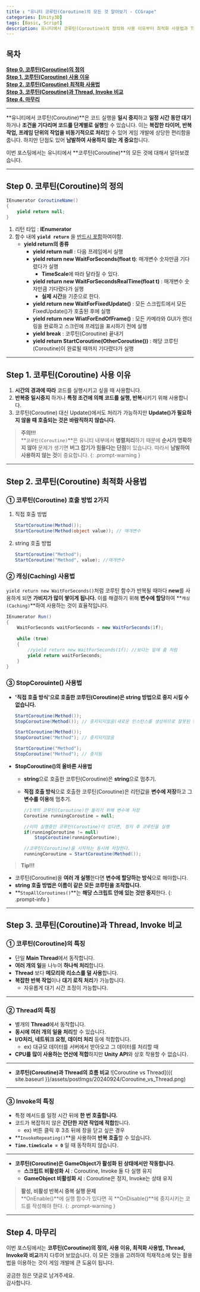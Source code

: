 ```yaml
---
title : "유니티 코루틴(Coroutine)의 모든 것 알아보기 - CCGrape"
categories: [Unity3D]
tags: [Basic, Script]
description: 유니티에서 코루틴(Coroutine)의 정의와 사용 이유부터 최적화 사용법과 Thread, Invoke와의 차이까지 모두 알아봅니다.
---
```


## 목차
**[Step 0. 코루틴(Coroutine)의 정의](#step-0-코루틴coroutine의-정의)<br/>**
**[Step 1. 코루틴(Coroutine) 사용 이유](#step-1-코루틴coroutine-사용-이유)<br/>**
**[Step 2. 코루틴(Coroutine) 최적화 사용법](#step-2-코루틴coroutine-최적화-사용법)<br/>**
**[Step 3. 코루틴(Coroutine)과 Thread, Invoke 비교](#step-3-코루틴coroutine과-thread-invoke-비교)<br/>**
**[Step 4. 마무리](#step-4-마무리)<br/>**

---
**유니티에서 코루틴(Coroutine)**은 코드 실행을 **일시 중지**하고 **일정 시간 동안 대기**하거나 **조건을 기다리며 코드를 단계별로 실행**할 수 있습니다. 
이는 **복잡한 타이머, 반복 작업, 프레임 단위의 작업을 비동기적으로 처리**할 수 있어 게임 개발에 상당한 편리함을 줍니다. 
하지만 단점도 있어 **남발하여 사용하지 않는 게 중요**합니다. 

이번 포스팅에서는 유니티에서 **코루틴(Coroutine)**의 모든 것에 대해서 알아보겠습니다.

---
## **Step 0. 코루틴(Coroutine)의 정의**

```cs
IEnumerator CoroutineName()
{ 
    yield return null; 
}
```

1. 리턴 타입 : **IEnumerator**
2. 함수 내에 **`yield return`** 을 <u>반드시 포함</u>하여야함.
    - **yield return의 종류**
        - **yield return null** : 다음 프레임에서 실행
        - **yield return new WaitForSeconds(float t)**: 매개변수 숫자만큼 기다렸다가 실행
            - **TimeScale**에 따라 달라질 수 있다.
        - **yield return new WaitForSecondsRealTime(float t)** : 매개변수 숫자만큼 기다렸다가 실행
            - **실제 시간**을 기준으로 한다.
        - **yield return new WaitForFixedUpdate()** : 모든 스크립트에서 모든 FixedUpdate()가 호출된 후에 실행
        - **yield return new WiatForEndOfFrame()** : 모든 카메라와 GUI가 렌더링을 완료하고 스크린에 프레임을 표시하기 전에 실행
        - **yield break** : 코루틴(Coroutine) 끝내기
        - **yield return StartCoroutine(OtherCoroutine())** : 해당 코루틴(Coroutine)이 완료될 때까지 기다렸다가 실행

---
## **Step 1. 코루틴(Coroutine) 사용 이유**

1. **시간의 경과에 따라** 코드를 실행시키고 싶을 때 사용합니다.
2. **반복중 일시중지** 하거나 **특정 조건에 의해 코드를 실행, 반복**시키기 위해 사용합니다.
3. 코루틴(Coroutine) 대신 Update()에서도 처리가 가능하지만 **Update()가 필요하지 않을 때 호출되는 것은 바람직하지 않습니다.**

> **주의!!!**      
**`코루틴(Coroutine)`**은 유니티 내부에서 **병렬처리**하기 때문에 **순서가 명확하지 않아** 문제가 생기면 **버그 잡기가 힘들다는 단점**이 있습니다.
따라서 **남발하여 사용하지 않는 것**이 중요합니다.
{: .prompt-warning }

---
## **Step 2. 코루틴(Coroutine) 최적화 사용법**

### ① **코루틴(Coroutine) 호출 방법 2가지**
1. 직접 호출 방법
    ```cs
    StartCoroutine(Method());
    StartCoroutine(Method(object value)); // 매개변수
    ```
2. string 호출 방법
    ```cs
    StartCoroutine("Method");
    StartCoroutine("Method", value); //매개변수
    ```

### ② **캐싱(Caching) 사용법**
`yield return new WaitForSeconds()`처럼 코루틴 함수가 반복될 때마다 **new**를 사용하게 되면 **가비지가 많이 쌓이게 됩니다.**
이를 해결하기 위해 **변수에 할당**하여 **`캐싱(Caching)`**하여 사용하는 것이 효율적입니다.

```cs
IEnumerator Run()
{
    WaitForSeconds waitForSeconds = new WaitForSeconds(1f);
 
    while (true)
    {
        //yield return new WaitForSeconds(1f); //보다는 밑에 줄 처럼
        yield return waitForSeconds;
    }
}
```

### ③ **StopCorouinte() 사용법**

- **'직접 호출 방식'으로 호출한 코루틴(Coroutine)은 string 방법으로 중지 시킬 수 없습니다.**

    ```cs
    StartCoroutine(Method());
    StopCoroutine(Method()); // 중지되지않음(새로운 인스턴스를 생성하므로 잘못된 방법) 

    StartCoroutine(Method());
    StopCoroutine("Method"); // 중지되지않음

    StartCoroutine("Method");
    StopCoroutine("Method"); // 중지됨
    ```

- **StopCoroutine()의 올바른 사용법**
    - **string**으로 호출한 코루틴(Coroutine)은 **string**으로 멈추기.
    - **직접 호출 방식**으로 호출한 코루틴(Coroutine)은 리턴값을 **변수에 저장**하고 그 **변수를 이용**해 멈추기.       

        ```cs
        //1개의 코루틴(Coroutine)만 돌리기 위해 변수에 저장
        Coroutine runningCoroutine = null;

        //이미 실행중인 코루틴(Coroutine)이 있다면, 정지 후 코루틴을 실행
        if(runningCoroutine != null)
            StopCoroutine(runningCoroutine);

        //코루틴(Coroutine)을 시작하는 동시에 저장한다.
        runningCoroutine = StartCoroutine(Method());
        ```     

> **Tip!!!**    
- 코루틴(Coroutine)을 **여러 개 실행**한다면 **변수에 할당하는 방식**으로 해야합니다.
- **string 호출 방법은 이름이 같은 모든 코루틴을 조작합니다.**
- **`StopAllCoroutines()`**는 **해당 스크립트 안에 있는 것만 중지**한다. 
{: .prompt-info }

---
## **Step 3. 코루틴(Coroutine)과 Thread, Invoke 비교**

### ① **코루틴(Coroutine)의 특징**
- 단일 **Main Thread**에서 동작합니다.
- **여러 개의 일**을 나누어 **하나씩 처리**합니다.
- **Thread** 보다 **메모리와 리소스를 덜 사용**합니다.
- **복잡한 반복 작업**이나 **대기 로직 처리**가 가능합니다.
    - 자유롭게 대기 시간 조정이 가능합니다.

---

### ② **Thread의 특징**
- 별개의 **Thread**에서 동작합니다.
- **동시에 여러 개의 일을 처리**할 수 있습니다.
- **I/O처리, 네트워크 요청, 데이터 처리** 등에 적합합니다.
    - ex) 대규모 데이터를 서버에서 받아오고 그 데이터를 처리할 때
- **CPU를 많이 사용하는 연산에 적합**하지만 **Unity API**와 상호 작용할 수 없습니다.

---

- **코루틴(Coroutine)과 Thread의 흐름 비교**
    ![Coroutine vs Thread]({{ site.baseurl }}/assets/postImgs/20240924/Coroutine_vs_Thread.png)

---

### ③ **Invoke의 특징**
- 특정 메서드를 일정 시간 뒤에 **한 번 호출합니다.**
- 코드가 복잡하지 않은 **간단한 지연 작업에 적합**합니다.
    - ex) 버튼 클릭 후 3초 뒤에 창을 닫고 싶은 경우
- **`InvokeRepeating()`**을 사용하여 **반복 호출**할 수 있습니다.
- **`Time.timeScale = 0`** 일 때 동작하지 않습니다.

---

- **코루틴(Coroutine)은 GameObject가 활성화 된 상태에서만 작동합니다.**
    - **스크립트 비활성화 시** : Coroutine, Invoke 둘 다 실행 유지
    - **GameObject 비활성화 시** : Coroutine은 정지, Invoke는 상태 유지

> **활성, 비활성 반복시 중복 실행 문제**    
**OnEnable()**에 실행 함수가 있다면 꼭 **OnDisable()**에 중지시키는 코드를 작성해야 한다. 
{: .prompt-warning }

---
## Step 4. 마무리
이번 포스팅에서는 **코루틴(Coroutine)의 정의, 사용 이유, 최적화 사용법, Thread, Invoke와 비교**까지 다루어 보았습니다. 
이 모든 것들을 고려하여 적재적소에 맞는 활용법을 이용하는 것이 게임 개발에 큰 도움이 됩니다. 

궁금한 점은 댓글로 남겨주세요.      
감사합니다.